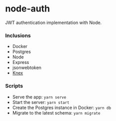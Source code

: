 # node-auth
JWT authentication implementation with Node.

### Inclusions
- Docker
- Postgres
- Node
- Express
- jsonwebtoken
- [Knex](https://github.com/knex/knex)

### Scripts
- Serve the app: `yarn serve`
- Start the server: `yarn start`
- Create the Postgres instance in Docker: `yarn db`
- Migrate to the latest schema: `yarn migrate`
